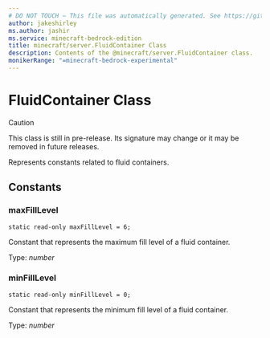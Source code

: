 ```yaml
---
# DO NOT TOUCH — This file was automatically generated. See https://github.com/mojang/minecraftapidocsgenerator to modify descriptions, examples, etc.
author: jakeshirley
ms.author: jashir
ms.service: minecraft-bedrock-edition
title: minecraft/server.FluidContainer Class
description: Contents of the @minecraft/server.FluidContainer class.
monikerRange: "=minecraft-bedrock-experimental"
---
```

# FluidContainer Class

> [!CAUTION]
> This class is still in pre-release.  Its signature may change or it may be removed in future releases.

Represents constants related to fluid containers.

## Constants

### **maxFillLevel**
`static read-only maxFillLevel = 6;`

Constant that represents the maximum fill level of a fluid container.

Type: *number*

### **minFillLevel**
`static read-only minFillLevel = 0;`

Constant that represents the minimum fill level of a fluid container.

Type: *number*

